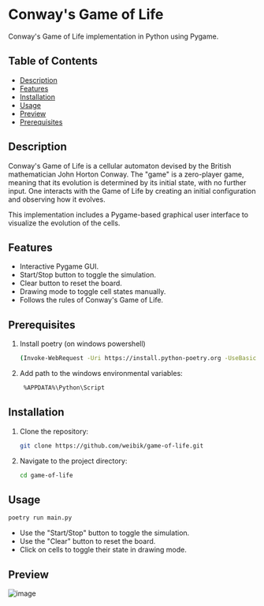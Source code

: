 # Conway's Game of Life

Conway's Game of Life implementation in Python using Pygame.

## Table of Contents
- [Description](#description)
- [Features](#features)
- [Installation](#installation)
- [Usage](#usage)
- [Preview](#preview)
- [Prerequisites](#prerequisites)


## Description

Conway's Game of Life is a cellular automaton devised by the British mathematician John Horton Conway. The "game" is a zero-player game, meaning that its evolution is determined by its initial state, with no further input. One interacts with the Game of Life by creating an initial configuration and observing how it evolves.

This implementation includes a Pygame-based graphical user interface to visualize the evolution of the cells.

## Features

- Interactive Pygame GUI.
- Start/Stop button to toggle the simulation.
- Clear button to reset the board.
- Drawing mode to toggle cell states manually.
- Follows the rules of Conway's Game of Life.

## Prerequisites
1. Install poetry (on windows powershell)
    ```bash
    (Invoke-WebRequest -Uri https://install.python-poetry.org -UseBasicParsing).Content | py -)
2. Add path to the windows environmental variables:
   ```bash
    %APPDATA%\Python\Script

## Installation

1. Clone the repository:

   ```bash
   git clone https://github.com/weibik/game-of-life.git

2. Navigate to the project directory:
   ```bash
   cd game-of-life

## Usage 
   ```bash
   poetry run main.py
```
  

- Use the "Start/Stop" button to toggle the simulation.
- Use the "Clear" button to reset the board.
- Click on cells to toggle their state in drawing mode.

## Preview
![image](https://github.com/weibik/Game-of-Life/assets/57102801/1c77ff01-7c82-41a4-b49e-57b86a4bc49e)
